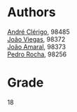 # Authors
[André Clérigo](https://github.com/andreclerigo), 98485   
[João Viegas](https://github.com/JoaoantonioViegas), 98372  
[João Amaral](https://github.com/jp-amaral), 98373  
[Pedro Rocha](https://github.com/PedroRocha9), 98256  

# Grade
18
